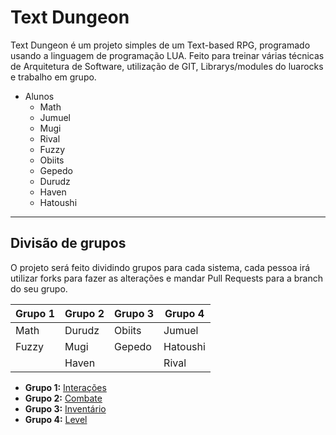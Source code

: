 # Text Dungeon
Text Dungeon é um projeto simples de um Text-based RPG, programado usando a linguagem de programação LUA. Feito para treinar várias técnicas de Arquitetura de Software, utilização de GIT, Librarys/modules do luarocks e trabalho em grupo.

- Alunos
  - Math
  - Jumuel
  - Mugi
  - Rival
  - Fuzzy
  - Obiits
  - Gepedo
  - Durudz
  - Haven 
  - Hatoushi

---

## Divisão de grupos
O projeto será feito dividindo grupos para cada sistema, cada pessoa irá utilizar forks para fazer as alterações e mandar Pull Requests para a branch do seu grupo.

| Grupo 1 | Grupo 2 | Grupo 3 | Grupo 4  |
| ------- | ------- | ------- | -------  |
| Math    | Durudz  | Obiits  | Jumuel   |
| Fuzzy   | Mugi    | Gepedo  | Hatoushi |
|         | Haven   |         | Rival    |

- **Grupo 1:** [Interações][1]
- **Grupo 2:** [Combate][2]
- **Grupo 3:** [Inventário][3]
- **Grupo 4:** [Level][4]

[1]: https://github.com/ProjetosAula/Text-Dungeon/tree/Interacoes "Branch"
[2]: https://github.com/ProjetosAula/Text-Dungeon/tree/Combate "Branch"
[3]: https://github.com/ProjetosAula/Text-Dungeon/tree/Interacoes "Branch"
[4]: https://github.com/ProjetosAula/Text-Dungeon/tree/Level "Branch"

